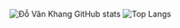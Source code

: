 
![Đỗ Văn Khang GitHub stats](https://github-readme-stats.vercel.app/api?username=DoVanKhang&show_icons=true&include_all_commits=true)
![Top Langs](https://github-readme-stats.vercel.app/api/top-langs/?username=DoVanKhang&show_icons=true&langs_count=10)
